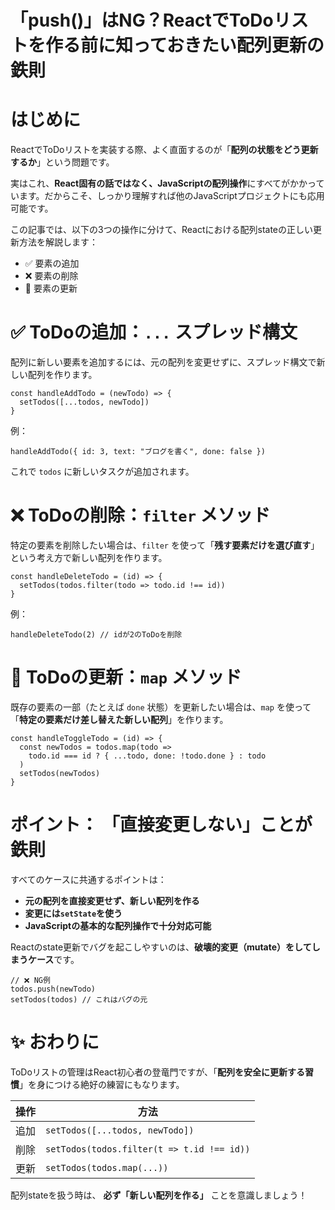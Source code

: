 # 「push()」はNG？ReactでToDoリストを作る前に知っておきたい配列更新の鉄則

# はじめに

ReactでToDoリストを実装する際、よく直面するのが「**配列の状態をどう更新するか**」という問題です。

実はこれ、**React固有の話ではなく、JavaScriptの配列操作**にすべてがかかっています。だからこそ、しっかり理解すれば他のJavaScriptプロジェクトにも応用可能です。

この記事では、以下の3つの操作に分けて、Reactにおける配列stateの正しい更新方法を解説します：

* ✅ 要素の追加
* ❌ 要素の削除
* 🔁 要素の更新

# ✅ ToDoの追加：`...` スプレッド構文

配列に新しい要素を追加するには、元の配列を変更せずに、スプレッド構文で新しい配列を作ります。

```tsx
const handleAddTodo = (newTodo) => {
  setTodos([...todos, newTodo])
}
```

例：

```tsx
handleAddTodo({ id: 3, text: "ブログを書く", done: false })
```

これで `todos` に新しいタスクが追加されます。

# ❌ ToDoの削除：`filter` メソッド

特定の要素を削除したい場合は、`filter` を使って「**残す要素だけを選び直す**」という考え方で新しい配列を作ります。

```tsx
const handleDeleteTodo = (id) => {
  setTodos(todos.filter(todo => todo.id !== id))
}
```

例：

```tsx
handleDeleteTodo(2) // idが2のToDoを削除
```

# 🔁 ToDoの更新：`map` メソッド

既存の要素の一部（たとえば `done` 状態）を更新したい場合は、`map` を使って「**特定の要素だけ差し替えた新しい配列**」を作ります。

```tsx
const handleToggleTodo = (id) => {
  const newTodos = todos.map(todo =>
    todo.id === id ? { ...todo, done: !todo.done } : todo
  )
  setTodos(newTodos)
}
```

# ポイント： 「直接変更しない」ことが鉄則

すべてのケースに共通するポイントは：

* **元の配列を直接変更せず、新しい配列を作る**
* **変更には`setState`を使う**
* **JavaScriptの基本的な配列操作で十分対応可能**

Reactのstate更新でバグを起こしやすいのは、**破壊的変更（mutate）をしてしまうケース**です。

```tsx
// ❌ NG例
todos.push(newTodo)
setTodos(todos) // これはバグの元
```

# ✨ おわりに

ToDoリストの管理はReact初心者の登竜門ですが、「**配列を安全に更新する習慣**」を身につける絶好の練習にもなります。

| 操作 | 方法                                         |
| -- | ------------------------------------------ |
| 追加 | `setTodos([...todos, newTodo])`            |
| 削除 | `setTodos(todos.filter(t => t.id !== id))` |
| 更新 | `setTodos(todos.map(...))`                 |

配列stateを扱う時は、 **必ず「新しい配列を作る」** ことを意識しましょう！
